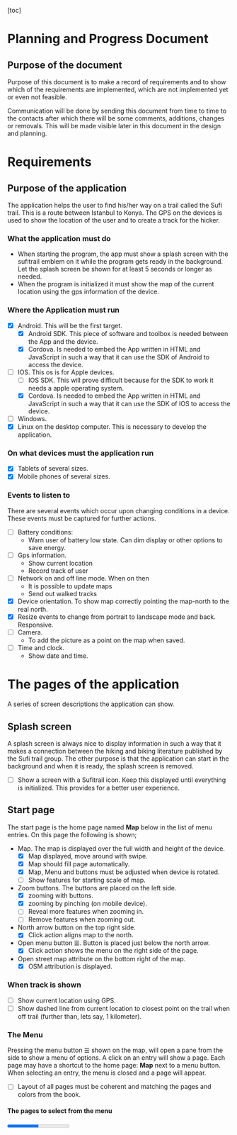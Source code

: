 [toc]

# Planning and Progress Document

## Purpose of the document
Purpose of this document is to make a record of requirements and to show which of the requirements are implemented, which are not implemented yet or even not feasible.

Communication will be done by sending this document from time to time to the contacts after which there will be some comments, additions, changes or removals. This will be made visible later in this document in the design and planning.


# Requirements

## Purpose of the application

The application helps the user to find his/her way on a trail called the Sufi trail. This is a route between Istanbul to Konya. The GPS on the devices is used to show the location of the user and to create a track for the hicker.

### What the application must do
* When starting the program, the app must show a splash screen with the sufitrail emblem on it while the program gets ready in the background. Let the splash screen be shown for at least 5 seconds or longer as needed.
* When the program is initialized it must show the map of the current location using the gps information of the device.


### Where the Application must run
* [x] Android. This will be the first target.
  * [x] Android SDK. This piece of software and toolbox is needed between the App and the device.
  * [x] Cordova. Is needed to embed the App written in HTML and JavaScript in such a way that it can use the SDK of Android to access the device.
* [ ] IOS. This os is for Apple devices.
  * [ ] IOS SDK. This will prove difficult because for the SDK to work it needs a apple operating system.
  * [x] Cordova. Is needed to embed the App written in HTML and JavaScript in such a way that it can use the SDK of IOS to access the device.
* [ ] Windows.
* [x] Linux on the desktop computer. This is necessary to develop the application.

### On what devices must the application run
* [x] Tablets of several sizes.
* [x] Mobile phones of several sizes.

### Events to listen to
There are several events which occur upon changing conditions in a device. These events must be captured for further actions.
* [ ] Battery conditions:
  * Warn user of battery low state. Can dim display or other options to save energy.
* [ ] Gps information.
  * Show current location
  * Record track of user
* [ ] Network on and off line mode. When on then
  * It is possible to update maps
  * Send out walked tracks
* [x] Device orientation. To show map correctly pointing the map-north to the real north.
* [x] Resize events to change from portrait to landscape mode and back. Responsive.
* [ ] Camera.
  * To add the picture as a point on the map when saved.
* [ ] Time and clock.
  * Show date and time.



# The pages of the application
A series of screen descriptions the application can show.

## Splash screen
A splash screen is always nice to display information in such a way that it makes a connection between the hiking and biking literature published by the Sufi trail group. The other purpose is that the application can start in the background and when it is ready, the splash screen is removed.

  * [ ] Show a screen with a Sufitrail icon. Keep this displayed until everything is initialized. This provides for a better user experience.

## Start page
The start page is the home page named **Map** below in the list of menu entries. On this page the following is shown;

  * Map. The map is displayed over the full width and height of the device.
    * [x] Map displayed, move around with swipe.
    * [x] Map should fill page automatically.
    * [x] Map, Menu and buttons must be adjusted when device is rotated.
    * [ ] Show features for starting scale of map.
  * Zoom buttons. The buttons are placed on the left side.
    * [x] zooming with buttons.
    * [x] zooming by pinching (on mobile device).
    * [ ] Reveal more features when zooming in.
    * [ ] Remove features when zooming out.
  * North arrow button on the top right side.
    * [x] Click action aligns map to the north.
  * Open menu button ☰. Button is placed just below the north arrow.
    * [x] Click action shows the menu on the right side of the page.
  * Open street map attribute on the bottom right of the map.
    * [x] OSM attribution is displayed.

### When track is shown
  * [ ] Show current location using GPS.
  * [ ] Show dashed line from current location to closest point on the trail when off trail (further than, lets say, 1 kilometer).

### The Menu
Pressing the menu button ☰ shown on the map, will open a pane from the side to show a menu of options. A click on an entry will show a page. Each page may have a shortcut to the home page: **Map** next to a menu button. When selecting an entry, the menu is closed and a page will appear.

  * [ ] Layout of all pages must be coherent and matching the pages and colors from the book.

####  The pages to select from the menu
<progress value="4" max="8" />

  * [x] **Map**: Show map, explained above
  * [x] **Info**: Show route information
  * [x] **Tracks**: Select a track.
  * [ ] **Feature** Show history, or other info.
  * [ ] **Start**: Record your track data
  * [x] **About**: Show a page with version, people and contacts
  * [x] **Exit**: Close the application

## The info page
  The info page shows information of the currently selected track. There are 40 tracks to walk in 40 days so we need 40 pages of data. The info page is loaded from a file from the `www/info` directory when a track is selected.

  * [x] Fill the info page after selecting a track. Previous data must be removed.

#### The information pages for each track
<progress value="1" max="40" />

  The following pages must have some info
  * [x] 01 Istanbul City
  * [ ] 02 Yalova Gökçedere
  * [ ] 03 Gökçedere Güneyköy
  * [ ] 04 Güneyköy Orhangazi
  * [ ] 05 Orhangazi Çakırlı
  * [ ] 06 Çakırlı Mahmudiye
  * [ ] 07 Mahmudiyei İznik
  * [ ] 08 Iznik Bereket
  * [ ] 09 Bereket Osmaneli
  * [ ] 10 Osmaneli Vezirhan
  * [ ] 11 Vezirhan Bilecik
  * [ ] 12 Bilecik Küre
  * [ ] 13 Küre Sögüt
  * [ ] 14 Sögüt Yeşilyurt
  * [ ] 15 Yeşilyurt Alınca
  * [ ] 16 Alınca Eskişehir
  * [ ] 17 Eskişehir Süpüren
  * [ ] 18 Süpüren Sarayören
  * [ ] 19 Sarayören Seyitgazi
  * [ ] 20 Seyitgazi Sükranlı
  * [ ] 21 Sükranlı Ağlarca
  * [ ] 22 Ağlarca Muratkoru
  * [ ] 23 Muratkoru Gömü
  * [ ] 24 Gömü Emirdağ
  * [ ] 25 Emirdag Karacalar
  * [ ] 26 Karacalar Emirdede Tepesi
  * [ ] 27 Emirdede Tepesi Kemerkaya
  * [ ] 28 Kemerkaya Taşağıl
  * [ ] 29 Taşağıl Çay
  * [ ] 30 Çay Yakasenek
  * [ ] 31 Yakasenek Ulupinar
  * [ ] 32 Ulupinar Akşehir
  * [ ] 33 Akşehir Çakırlar
  * [ ] 34 Çakırlar Doganhisarn
  * [ ] 35 Doganhisar Aşağı Çığıl
  * [ ] 36 Aşağı Çığıl Derbent
  * [ ] 37 Derbent Salahattin
  * [ ] 38 Basarakavak Küçükmuhsine
  * [ ] 39 Küçükmuhsine Sille
  * [ ] 40 Sille Konya


## The Tracks page
<progress value="5" max="6" />

  * [x] Generate the page from the directory contents and the gpx track name found in those files.
  * [ ] Place for user created tracks. When this page is displayed, the tracks must be shown on that page.
  * [x] Show map when a selection is made.
  * [x] The route is displayed.
  * [x] The route is centered on page. This depends if information is available in the user track.
  * [x] The route is zoomed so as to fit the page. This depends if information is available in the user track.

## The Features page
 Is filled when feature is clicked. First a balloon is showed on the map pointing to the feature with text and a 'more ...' on the bottom.

<progress value="0" max="6" />


## The Start page
This is a page where a gps track can be started.

<progress value="0" max="6" />

[ ] x
[ ] y

## The About page
This is an overview of people involved and their tasks. Also other info can be shown such as a version number.
<progress value="2" max="3" />

  * [x] Show the members of the Sufi trail group.
  * [x] Show current version of the program.
  * [ ] Read version number elsewhere, e.g. android manifest, and insert it by using JavaScript.

## The Exit page
This should show a dialog to ask the user if he/she really wants to quit the program.

<progress value="1" max="2" />

  * [x] Show quit dialog
  * [ ] When really exiting, a recorded track must be saved.


# Items or problems to think about
  * [ ] Color mapping must match that of the maps printed on paper.
  * [ ] Add ability to choose other color maps for visual impaired or color blind people.
  * [ ] By what license should the project be protected
  * [ ] When clicking on a feature on the map, does the information show in a balloon or on a new page. Feature information;
    * [ ] Restaurant - reservation information and facility
    * [ ] Hotel etc - booking information and facility
    * [ ] Mosque - historic background
    * [ ] City, village - historic background, city elders contact info, etc.
  * When online
    * [ ] When confirmed, refresh maps in cache
    * [ ] Try to get weather forecast and cache this information too
  * Cache. Several forms of caching are possible.
    * [ ] The program needs to keep a cache for map tiles.
    * [ ] There might be a cache used internally by Android/IOS/Windows to store external JavaScript files and style sheets. This is useful to keep the libraries up to date automatically.

# Track data
The app uses gpx data from a file to read track information. It is shown and zoomed in on it when first loaded. These gpx files must be edited (by a separate program) to add some data in the `metadata` section of the gpx file.
<progress value="5" max="6" />

* [x] Program to make the calculations and store in gpx file: `gpx-edit.pl6`. It makes use of module Tracks.pm6.
* [x] Program `convert-all-tracks.pl6` to find all gpx files from `./Data/Tracks original` and call `gpx-edit.pl6` for each file found. The results are saved in `./www/tracks`.
* [x] The program `gpx-edit.pl6` calculates minimum and maximum of longitude and latitude and stores it in the xpath `/gpx/metadata/bounds`.
* [x] The program also stores other data in the xpath `/gpx/metadata` of the gpx file.
  * [x] `name`; filename without '.gpx' and punctuation replaced by spaces.
  * [x] `desc`; **hiking routes from Istanbul to Konya**.
  * [x] `author`; **Sufi trail**.
  * [x] `copyright`; **Sufi trail**.
  * [x] `link` reference; **http://www.sufitrail.com/**. Its link text is **Sufi Trail Hike**.
  * [x] `time`; date and time of conversion.
  * [x] `keywords`; **hike**, **Konya**, **Istanbul** and some others taken from the filename.
  * [x] `bounds`; (mentioned above). It is set if it is not available. When found, it is not overwritten. This is how Garmin uses it!
  * [ ] `extensions`; not used

* [x] Remove all spaces between elements thereby making the gpx file smaller.
* [ ] Other wishes.
  * [x] Convert tracks one by one.
  * [ ] Compress the track to a smaller format to make the payload smaller.
  * [x] Sufi track is in one gpx file. Need to split them up to have a smaller footprint, especially when more features are put into the gpx as waypoints.
  * [x] Extract the waypoints from the sufi track gpx file into separate file.
  * [x] Extract separate tracks from the total sufi trail
  * [x] Adjust program to check for the Garmin way of storing boundaries and if not there use the same format.

# Bugs
* [x] Android. Hangup after a while when swiping etc. over the map
* [x] Gpx files are missing a proper xml prefix after conversion

<!--
# Planning
```plantuml
@startgantt
Project starts the 1st of januari 2018
[Application design] as [Design] lasts 10 days

@endgantt
```
-->

<!--
```mermaid
gantt
  dateFormat  YYYY-MM-DD
  title Sultanstrail Project

  section Design
  write requirements and design doc :active, req, 2017-10-10, 10w
  draw wireframes                   :active, wire, 2017-10-11, 6w
  write manual                      : man, after wire, 2w

  section Implementation
  write application                 :active, app, 2017-10-15, 12w
  test in browser and emulator      :active, tbr-emu, 2017-10-15, 12w
  test on tablet                    : ttablet, after app, 2w


  section Testing
  compile and minify                : cmfy, after ttablet, 1d
  test compiled version             : tcmfy, after cmfy, 1w

  section Completion
  publish                           : pstore, after tcmfy, 5d

```
-->


# Contacts from Sultanstrail

|Name|Email|Notes|
|----|-----|-----|
| Sedat Çakir | sufitrail@gmail.com | Project leader
| Iris Bezuijen | sufitrail@gmail.com | Web master
| Rob Polko | rob@sultanstrail.nl | Map design
| Tine Lambers | | Office Manager
| Merel van Essen | | Writer of handbook
| Pijke Wees | pijkev@hotmail.com | Cartographer
| Marcel Timmerman | mt1957@gmail.com | Application builder
